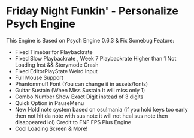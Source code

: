 # Friday Night Funkin' - Personalize Psych Engine
This Engine is Based on Psych Engine 0.6.3 & Fix Somebug
Feature:
* Fixed Timebar for Playbackrate
* Fixed Slow Playbackrate , Week 7 Playbackrate Higher than 1 Not Loading Inst && Storymode Crash
* Fixed EditorPlayState Weird Input
* Full Mouse Support
* Phantommuff Font (You can change it in assets/fonts)
* Guitar Sustain (When Miss Sustain It will miss only 1)
* Combo Number Show Exact Digit instead of 3 digits
* Quick Option in PauseMenu
* New Hold note system based on osu!mania (if you hold keys too early then not hit da note with sus note it will not heal sus note then disappeared lol) Credit to FNF FPS Plus Engine
* Cool Loading Screen & More!